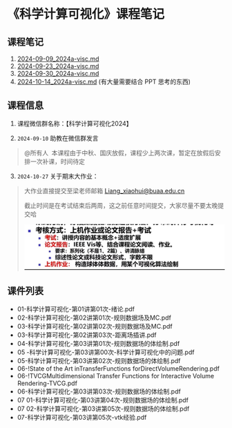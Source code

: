 # 《科学计算可视化》课程笔记

## 课程笔记

1. [2024-09-09_2024a-visc.md](../../data/2024a-visc/2024-09-09_2024a-visc.md)
2. [2024-09-23_2024a-visc.md](../../data/2024a-visc/2024-09-23_2024a-visc.md)
3. [2024-09-30_2024a-visc.md](../../data/2024a-visc/2024-09-30_2024a-visc.md)
4. [2024-10-14_2024a-visc.md](../../data/2024a-visc/2024-10-14_2024a-visc.md) (有大量需要结合 PPT 思考的东西)

## 课程信息

1. 课程微信群名称：【科学计算可视化2024】

2. `2024-09-10` 助教在微信群发言

> @所有人 
> 本课程由于中秋、国庆放假，课程少上两次课，暂定在放假后安排一次补课，时间待定

3. `2024-10-27` 关于期末大作业：

> 大作业直接提交至梁老师邮箱 Liang_xiaohui@buaa.edu.cn
>
> 截止时间是在考试结束后两周，这之前任意时间提交，大家尽量不要太晚提交哈
>
> <img src="../../blob/img/2024-10-27_2024a-visc-project.jpg" style="width: 500px">

## 课件列表

- 01-科学计算可视化-第01讲第01次-绪论.pdf
- 02-科学计算可视化-第02讲第01次-规则数据场及MC.pdf
- 03-科学计算可视化-第02讲第02次-规则数据场及MC.pdf
- 03-科学计算可视化-第02讲第03次-距离场插讲.pdf
- 04-科学计算可视化-第03讲第01次-规则数据场的体绘制.pdf
- 05 -科学计算可视化-第03讲第00次-科学计算可视化中的问题.pdf
- 05-科学计算可视化-第03讲第02次-规则数据场的体绘制.pdf
- 06-!State of the Art inTransferFunctions forDirectVolumeRendering.pdf
- 06-!TVCGMultidimensional Transfer Functions for Interactive Volume Rendering-TVCG.pdf
- 06-科学计算可视化-第03讲第03次-规则数据场的体绘制.pdf
- 07 01-科学计算可视化-第03讲第04次-规则数据场的体绘制.pdf
- 07 02-科学计算可视化-第03讲第05次-规则数据场的体绘制.pdf
- 07-科学计算可视化-第03讲第05次-vtk经验.pdf

